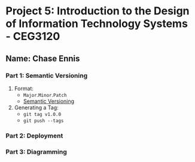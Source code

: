 # Project 5: Introduction to the Design of Information Technology Systems - CEG3120
  
## Name: Chase Ennis       




### Part 1: Semantic Versioning

1. Format:
   * `Major`.`Minor`.`Patch`
   * [Semantic Versioning](https://semver.org/)
2. Generating a Tag:
   * `git tag v1.0.0`
   * `git push --tags`
  





### Part 2: Deployment





### Part 3: Diagramming

